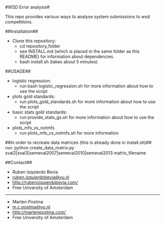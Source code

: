 #WSD Error analysis#

This repo provides various ways to analyse system submissions to wsd competitions.

##Installation##
* Clone this repository:
    * cd repository_folder
    * see INSTALL.md (which is placed in the same folder as this README) for information about dependencies
    * bash install.sh (takes about 5 minutes)

##USAGE##
* logistic regression:
    * run bash logistic_regression.sh for more information about how to use the script
* plots gold standards:
    * run plots_gold_standards.sh for more information about how to use the script
* basic stats gold standards:
    * run provide_stats_gs.sh for more information about how to use the script
* plots_mfs_vs_notmfs
    * run plots_mfs_vs_notmfs.sh for more information

##In order to recreate data matrices (this is already done in install.sh)##
run: python create_data_matrix.py sval2|sval3|semeval2007|semeval2010|semeval2013 matrix_filename

##Contact##
* Ruben Izquierdo Bevia
* ruben.izquierdobevia@vu.nl
* http://rubenizquierdobevia.com/
* Free University of Amsterdam

***

* Marten Postma
* m.c.postma@vu.nl
* http://martenpostma.com/
* Free University of Amsterdam
